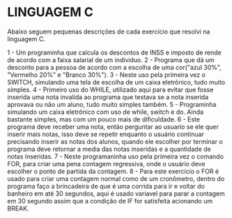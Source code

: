 # LINGUAGEM C

Abaixo seguem pequenas descrições de cada exercício que resolvi na linguagem C.

1 - Um programinha que calcula os descontos de INSS e imposto de rende de acordo com a faixa salarial de um individuo.
2 - Programa que dá um desconto para a pessoa de acordo com a escolha de uma cor("azul 30%", "Vermelho 20%" e "Branco 30%").
3 - Neste uso pela primeira vez o SWITCH, simulando uma tela de escolha de um caixa eletrônico, tudo muito simples.
4 - Primeiro uso do WHILE, utilizado aqui para evitar que fosse inserida uma nota invalida ao programa que testava se a nota inserida aprovava ou não um aluno, tudo muito simples também.
5 - Programinha simulando um caixa eletrônico com uso de while, switch e do. Ainda bastante simples, mas com um pouco mais de dificuldade.
6 - Este programa deve receber uma nota, então perguntar ao usuario se ele quer inserir mais notas, isso deve se repetir enquanto o usuário continuar precisando inserir as notas dos alunos, quando ele escolher por terminar o programa deve retornar a media das notas inseridas e a quantidade de notas inseridas.
7 - Neste programaninha uso pela primeira vez o comando FOR, para criar uma pena contagem regressiva, onde o usuário deve escolher o ponto de partida da contagem.
8 - Para este exercício o FOR é usado para criar uma contagem normal como de um cronômetro, dentro do programa faço a brincadeira de que é uma corrida para ir e voltar do banheiro em até 30 segundos, aqui é usado variavel para parar a contagem em 30 segundo assim que a condição de IF for satisfeita acionando um BREAK.
